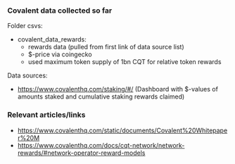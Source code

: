 ### Covalent data collected so far

Folder csvs:
* covalent_data_rewards: 
    - rewards data (pulled from first link of data source list)
    - $-price via coingecko
    - used maximum token supply of 1bn CQT for relative token rewards

Data sources:
- https://www.covalenthq.com/staking/#/ (Dashboard with $-values of amounts staked and cumulative staking rewards claimed)


### Relevant articles/links

- https://www.covalenthq.com/static/documents/Covalent%20Whitepaper%20M
- https://www.covalenthq.com/docs/cqt-network/network-rewards/#network-operator-reward-models



